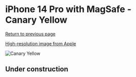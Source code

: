# iPhone 14 Pro with MagSafe - Canary Yellow

[Return to previous page](/iphone_14)

[High-resolution image from Apple](https://store.storeimages.cdn-apple.com/8756/as-images.apple.com/is/MQUG3?wid=4500&hei=4500&fmt=png)

<div style="width: 500px"><img src="/almost_uncompressed/MQUG3.webp" alt="Canary Yellow"></div>

## Under construction
